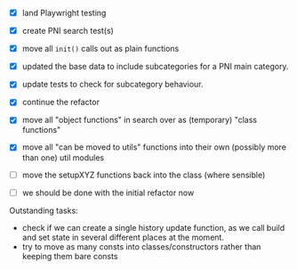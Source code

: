 - [x] land Playwright testing
- [x] create PNI search test(s)
- [x] move all `init()` calls out as plain functions
- [x] updated the base data to include subcategories for a PNI main category.
- [x] update tests to check for subcategory behaviour.
- [x] continue the refactor
- [x] move all "object functions" in search over as (temporary) "class functions"
- [x] move all "can be moved to utils" functions into their own (possibly more than one) util modules
- [ ] move the setupXYZ functions back into the class (where sensible)
- [ ] we should be done with the initial refactor now


Outstanding tasks:
- check if we can create a single history update function, as we call build and set state in several different places at the moment.
- try to move as many consts into classes/constructors rather than keeping them bare consts
